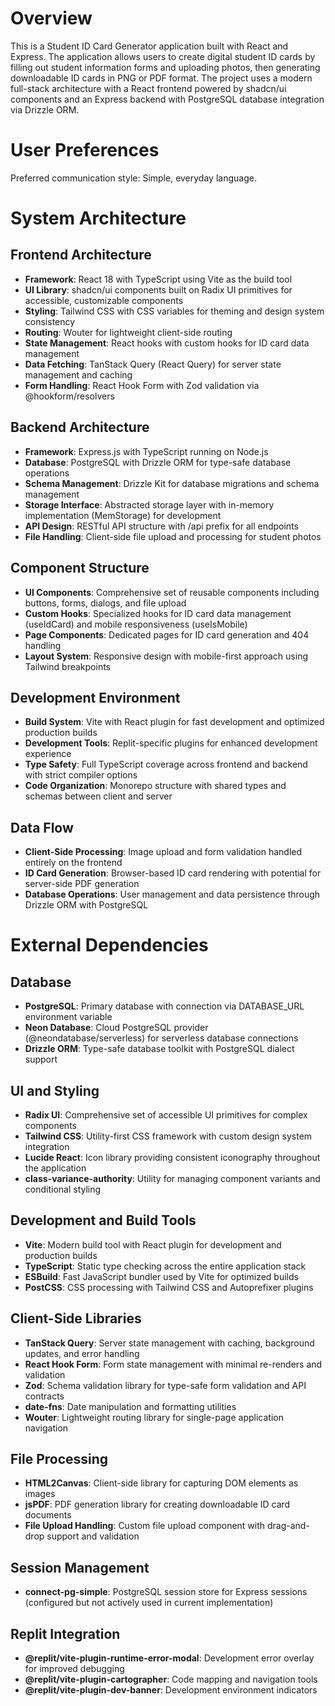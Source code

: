 # Overview

This is a Student ID Card Generator application built with React and Express. The application allows users to create digital student ID cards by filling out student information forms and uploading photos, then generating downloadable ID cards in PNG or PDF format. The project uses a modern full-stack architecture with a React frontend powered by shadcn/ui components and an Express backend with PostgreSQL database integration via Drizzle ORM.

# User Preferences

Preferred communication style: Simple, everyday language.

# System Architecture

## Frontend Architecture
- **Framework**: React 18 with TypeScript using Vite as the build tool
- **UI Library**: shadcn/ui components built on Radix UI primitives for accessible, customizable components
- **Styling**: Tailwind CSS with CSS variables for theming and design system consistency
- **Routing**: Wouter for lightweight client-side routing
- **State Management**: React hooks with custom hooks for ID card data management
- **Data Fetching**: TanStack Query (React Query) for server state management and caching
- **Form Handling**: React Hook Form with Zod validation via @hookform/resolvers

## Backend Architecture
- **Framework**: Express.js with TypeScript running on Node.js
- **Database**: PostgreSQL with Drizzle ORM for type-safe database operations
- **Schema Management**: Drizzle Kit for database migrations and schema management
- **Storage Interface**: Abstracted storage layer with in-memory implementation (MemStorage) for development
- **API Design**: RESTful API structure with /api prefix for all endpoints
- **File Handling**: Client-side file upload and processing for student photos

## Component Structure
- **UI Components**: Comprehensive set of reusable components including buttons, forms, dialogs, and file upload
- **Custom Hooks**: Specialized hooks for ID card data management (useIdCard) and mobile responsiveness (useIsMobile)
- **Page Components**: Dedicated pages for ID card generation and 404 handling
- **Layout System**: Responsive design with mobile-first approach using Tailwind breakpoints

## Development Environment
- **Build System**: Vite with React plugin for fast development and optimized production builds
- **Development Tools**: Replit-specific plugins for enhanced development experience
- **Type Safety**: Full TypeScript coverage across frontend and backend with strict compiler options
- **Code Organization**: Monorepo structure with shared types and schemas between client and server

## Data Flow
- **Client-Side Processing**: Image upload and form validation handled entirely on the frontend
- **ID Card Generation**: Browser-based ID card rendering with potential for server-side PDF generation
- **Database Operations**: User management and data persistence through Drizzle ORM with PostgreSQL

# External Dependencies

## Database
- **PostgreSQL**: Primary database with connection via DATABASE_URL environment variable
- **Neon Database**: Cloud PostgreSQL provider (@neondatabase/serverless) for serverless database connections
- **Drizzle ORM**: Type-safe database toolkit with PostgreSQL dialect support

## UI and Styling
- **Radix UI**: Comprehensive set of accessible UI primitives for complex components
- **Tailwind CSS**: Utility-first CSS framework with custom design system integration
- **Lucide React**: Icon library providing consistent iconography throughout the application
- **class-variance-authority**: Utility for managing component variants and conditional styling

## Development and Build Tools
- **Vite**: Modern build tool with React plugin for development and production builds
- **TypeScript**: Static type checking across the entire application stack
- **ESBuild**: Fast JavaScript bundler used by Vite for optimized builds
- **PostCSS**: CSS processing with Tailwind CSS and Autoprefixer plugins

## Client-Side Libraries
- **TanStack Query**: Server state management with caching, background updates, and error handling
- **React Hook Form**: Form state management with minimal re-renders and validation
- **Zod**: Schema validation library for type-safe form validation and API contracts
- **date-fns**: Date manipulation and formatting utilities
- **Wouter**: Lightweight routing library for single-page application navigation

## File Processing
- **HTML2Canvas**: Client-side library for capturing DOM elements as images
- **jsPDF**: PDF generation library for creating downloadable ID card documents
- **File Upload Handling**: Custom file upload component with drag-and-drop support and validation

## Session Management
- **connect-pg-simple**: PostgreSQL session store for Express sessions (configured but not actively used in current implementation)

## Replit Integration
- **@replit/vite-plugin-runtime-error-modal**: Development error overlay for improved debugging
- **@replit/vite-plugin-cartographer**: Code mapping and navigation tools
- **@replit/vite-plugin-dev-banner**: Development environment indicators